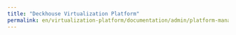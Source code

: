 ```yaml
---
title: "Deckhouse Virtualization Platform"
permalink: en/virtualization-platform/documentation/admin/platform-management/node-management/addingnode.html
---
```

